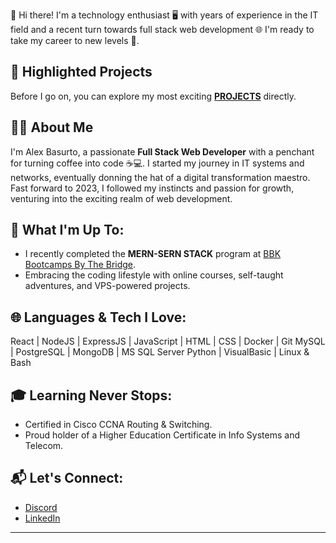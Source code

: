 

👋 Hi there! I'm a technology enthusiast 🖥️ with years of experience in the IT field and a recent turn towards full stack web development 🌐 I'm ready to take my career to new levels 🚀.

## 📂 Highlighted Projects
Before I go on, you can explore my most exciting **[PROJECTS](PROJECTS.md)** directly.

## 👨‍💻 About Me

I'm Alex Basurto, a passionate **Full Stack Web Developer** with a penchant for turning coffee into code ☕💻. I started my journey in IT systems and networks, eventually donning the hat of a digital transformation maestro. Fast forward to 2023, I followed my instincts and passion for growth, venturing into the exciting realm of web development.

## 🚀 What I'm Up To:
- I recently completed the **MERN-SERN STACK** program at [BBK Bootcamps By The Bridge](https://www.thebridge.tech/).
- Embracing the coding lifestyle with online courses, self-taught adventures, and VPS-powered projects.

## 🌐 Languages & Tech I Love:
React | NodeJS | ExpressJS | JavaScript | HTML | CSS | Docker | Git
MySQL | PostgreSQL | MongoDB | MS SQL Server
Python | VisualBasic | Linux & Bash

## 🎓 Learning Never Stops:
- Certified in Cisco CCNA Routing & Switching.
- Proud holder of a Higher Education Certificate in Info Systems and Telecom.

## 📬 Let's Connect:
- [Discord](https://discord.com/users/691301531416526879)
- [LinkedIn](https://www.linkedin.com/in/alex-basurto/)


----------------